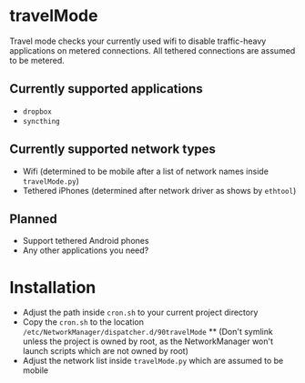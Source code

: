 # travelMode
Travel mode checks your currently used wifi to disable traffic-heavy applications on metered connections. All tethered connections are assumed to be metered.

## Currently supported applications
* `dropbox`
* `syncthing`

## Currently supported network types
* Wifi (determined to be mobile after a list of network names inside `travelMode.py`)
* Tethered iPhones (determined after network driver as shows by `ethtool`)

## Planned
* Support tethered Android phones
* Any other applications you need?

# Installation
* Adjust the path inside `cron.sh` to your current project directory
* Copy the `cron.sh` to the location `/etc/NetworkManager/dispatcher.d/90travelMode`
** (Don't symlink unless the project is owned by root, as the NetworkManager won't launch scripts which are not owned by root)
* Adjust the network list inside `travelMode.py` which are assumed to be mobile
